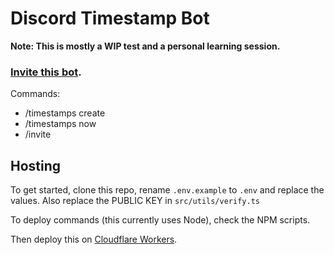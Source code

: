 # Discord Timestamp Bot

**Note: This is mostly a WIP test and a personal learning session.**

### [Invite this bot](https://discord.com/oauth2/authorize?client_id=990219994296111124&scope=applications.commands).

Commands:

- /timestamps create
- /timestamps now
- /invite

## Hosting

To get started, clone this repo, rename `.env.example` to `.env` and replace the values. Also replace the PUBLIC KEY in `src/utils/verify.ts`

To deploy commands (this currently uses Node), check the NPM scripts.

Then deploy this on [Cloudflare Workers](https://workers.cloudflare.com/).
